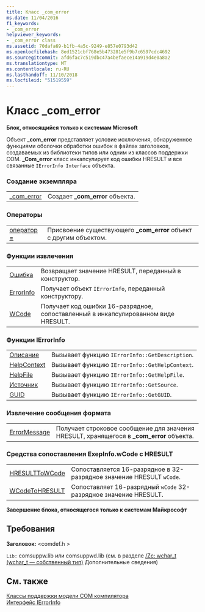 ```yaml
---
title: Класс _com_error
ms.date: 11/04/2016
f1_keywords:
- _com_error
helpviewer_keywords:
- _com_error class
ms.assetid: 70dafa69-b1fb-4a5c-9249-e857e0793d42
ms.openlocfilehash: 8ed1521cbf768e5b473281e5f9b7c6597cdc4692
ms.sourcegitcommit: afd6fac7c519dbc47a4befaece14a919d4e0a8a2
ms.translationtype: MT
ms.contentlocale: ru-RU
ms.lasthandoff: 11/10/2018
ms.locfileid: "51519559"
---
```

# <a name="comerror-class"></a>Класс _com_error

**Блок, относящийся только к системам Microsoft**

Объект **_com_error** представляет условие исключения, обнаруженное функциями оболочки обработки ошибок в файлах заголовков, создаваемых из библиотеки типов или одним из классов поддержки COM. **_Com_error** класс инкапсулирует код ошибки HRESULT и все связанные `IErrorInfo Interface` объекта.

### <a name="construction"></a>Создание экземпляра

|||
|-|-|
|[_com_error](../cpp/com-error-com-error.md)|Создает **_com_error** объекта.|

### <a name="operators"></a>Операторы

|||
|-|-|
|[оператор =](../cpp/com-error-operator-equal.md)|Присвоение существующего **_com_error** объект с другим объектом.|

### <a name="extractor-functions"></a>Функции извлечения

|||
|-|-|
|[Ошибка](../cpp/com-error-error.md)|Возвращает значение HRESULT, переданный в конструктор.|
|[ErrorInfo](../cpp/com-error-errorinfo.md)|Получает объект `IErrorInfo`, переданный конструктору.|
|[WCode](../cpp/com-error-wcode.md)|Получает код ошибки 16-разрядное, сопоставленный в инкапсулированном виде HRESULT.|

### <a name="ierrorinfo-functions"></a>Функции IErrorInfo

|||
|-|-|
|[Описание](../cpp/com-error-description.md)|Вызывает функцию `IErrorInfo::GetDescription`.|
|[HelpContext](../cpp/com-error-helpcontext.md)|Вызывает функцию `IErrorInfo::GetHelpContext`.|
|[HelpFile](../cpp/com-error-helpfile.md)|Вызывает функцию `IErrorInfo::GetHelpFile`.|
|[Источник](../cpp/com-error-source.md)|Вызывает функцию `IErrorInfo::GetSource`.|
|[GUID](../cpp/com-error-guid.md)|Вызывает функцию `IErrorInfo::GetGUID`.|

### <a name="format-message-extractor"></a>Извлечение сообщения формата

|||
|-|-|
|[ErrorMessage](../cpp/com-error-errormessage.md)|Получает строковое сообщение для значения HRESULT, хранящегося в **_com_error** объекта.|

### <a name="exepinfowcode-to-hresult-mappers"></a>Средства сопоставления ExepInfo.wCode с HRESULT

|||
|-|-|
|[HRESULTToWCode](../cpp/com-error-hresulttowcode.md)|Сопоставляется 16-разрядное в 32-разрядное значение HRESULT `wCode`.|
|[WCodeToHRESULT](../cpp/com-error-wcodetohresult.md)|Сопоставляет 16-разрядный `wCode` 32-разрядное значение HRESULT.|

**Завершение блока, относящегося только к системам Майкрософт**

## <a name="requirements"></a>Требования

**Заголовок:** \<comdef.h >

`Lib:` comsuppw.lib или comsuppwd.lib (см. в разделе [/Zc: wchar_t (wchar_t — собственный тип)](../build/reference/zc-wchar-t-wchar-t-is-native-type.md) Дополнительные сведения)

## <a name="see-also"></a>См. также

[Классы поддержки модели COM компилятора](../cpp/compiler-com-support-classes.md)<br/>
[Интерфейс IErrorInfo](/windows/desktop/api/oaidl/nn-oaidl-ierrorinfo)